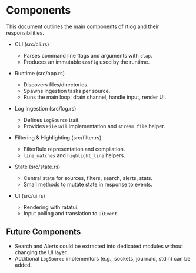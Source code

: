 # Components

This document outlines the main components of rtlog and their responsibilities.

- CLI (src/cli.rs)
  - Parses command line flags and arguments with `clap`.
  - Produces an immutable `Config` used by the runtime.

- Runtime (src/app.rs)
  - Discovers files/directories.
  - Spawns ingestion tasks per source.
  - Runs the main loop: drain channel, handle input, render UI.

- Log Ingestion (src/log.rs)
  - Defines `LogSource` trait.
  - Provides `FileTail` implementation and `stream_file` helper.

- Filtering & Highlighting (src/filter.rs)
  - FilterRule representation and compilation.
  - `line_matches` and `highlight_line` helpers.

- State (src/state.rs)
  - Central state for sources, filters, search, alerts, stats.
  - Small methods to mutate state in response to events.

- UI (src/ui.rs)
  - Rendering with ratatui.
  - Input polling and translation to `UiEvent`.

## Future Components

- Search and Alerts could be extracted into dedicated modules without changing the UI layer.
- Additional `LogSource` implementors (e.g., sockets, journald, stdin) can be added.
